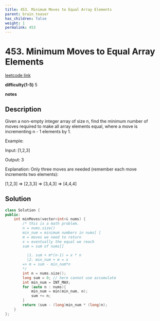 ```yaml
---
title: 453. Minimum Moves to Equal Array Elements
parent: brain_teaser
has_children: false
weight: 1
permalink: 453
---
```

# 453. Minimum Moves to Equal Array Elements
[leetcode link](https://leetcode.com/problems/minimum-moves-to-equal-array-elements/)

**difficulty(1-5)** 
5

**notes**

## Description
Given a non-empty integer array of size n, find the minimum number of moves required to make all array elements equal, where a move is incrementing n - 1 elements by 1.

Example:

Input:
[1,2,3]

Output:
3

Explanation:
Only three moves are needed (remember each move increments two elements):

[1,2,3]  =>  [2,3,3]  =>  [3,4,3]  =>  [4,4,4]

## Solution
```c++
class Solution {
public:
    int minMoves(vector<int>& nums) {
        /* this is a math problem.
        n = nums.size()
        min_num = minimum numbers in nums[ ]
        m = moves we need to return
        x = eventually the equal we reach
        sum = sum of nums[]
        
          |1. sum + m*(n-1) = x * n
          |2. min_num + m = x
        => m = sum - min_num*n
        */
        int n = nums.size();
        long sum = 0; // here cannot use accumulate 
        int min_num = INT_MAX;
        for (auto n : nums){
            min_num = min(min_num, n);
            sum += n;
        }
        return (sum - (long)min_num * (long)n);
    }
};
```

<!-- 
Blue label
{: .label .label-blue }

Stable
{: .label .label-green }

New release
{: .label .label-purple }

Coming soon
{: .label .label-yellow }

Deprecated
{: .label .label-red } -->
